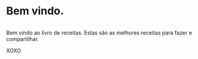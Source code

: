 # Bem vindo.

###### 

Bem vindo ao livro de receitas. Estas são as melhores receitas para fazer e compartilhar. 

XOXO


